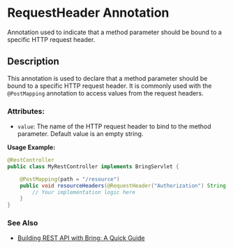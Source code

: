 # RequestHeader Annotation

Annotation used to indicate that a method parameter should be bound to a specific HTTP request header.

## Description
This annotation is used to declare that a method parameter should be bound to a specific HTTP request header. It is commonly used with the `@PostMapping` annotation to access values from the request headers.

### Attributes:
- `value`: The name of the HTTP request header to bind to the method parameter. Default value is an empty string.

**Usage Example:**
```java
@RestController
public class MyRestController implements BringServlet {

    @PostMapping(path = "/resource")
    public void resourceHeaders(@RequestHeader("Authorization") String authToken) {
        // Your implementation logic here
    }
}
```
### See Also
- [Building REST API with Bring: A Quick Guide](../RestApi.md)
